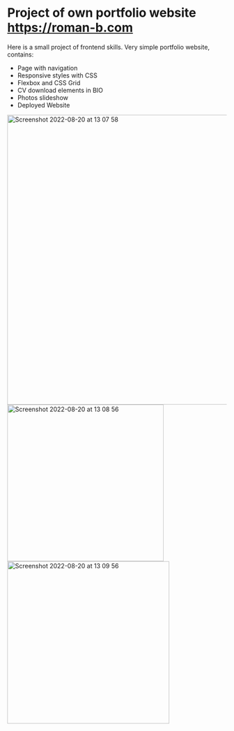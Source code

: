 # Project of own portfolio website https://roman-b.com

Here is a small project of frontend skills. 
Very simple portfolio website, contains:
* Page with navigation
* Responsive styles with CSS
* Flexbox and CSS Grid
* CV download elements in BIO
* Photos slideshow
* Deployed Website


<img width="664" alt="Screenshot 2022-08-20 at 13 07 58" src="https://user-images.githubusercontent.com/73884598/185740935-719c0120-68a9-48a6-9990-ef2f1f5024c8.png">
<img width="359" alt="Screenshot 2022-08-20 at 13 08 56" src="https://user-images.githubusercontent.com/73884598/185740998-b14b5bd1-73a7-499f-89ed-71cd68fb8e1e.png">
<img width="372" alt="Screenshot 2022-08-20 at 13 09 56" src="https://user-images.githubusercontent.com/73884598/185741043-7001e01f-95fc-4261-b70e-db5d627ccea4.png">
